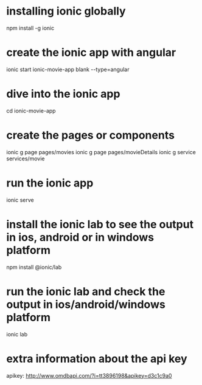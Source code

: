 # installing ionic globally

npm install -g ionic

# create the ionic app with angular
ionic start ionic-movie-app blank --type=angular

# dive into the ionic app
cd ionic-movie-app

# create the pages or components
ionic g page pages/movies
ionic g page pages/movieDetails
ionic g service services/movie

# run the ionic app
ionic serve

# install the ionic lab to see the output in ios, android or in windows platform
npm install @ionic/lab

# run the ionic lab and check the output in ios/android/windows platform
ionic lab


# extra information about the api key
apikey: http://www.omdbapi.com/?i=tt3896198&apikey=d3c1c9a0

